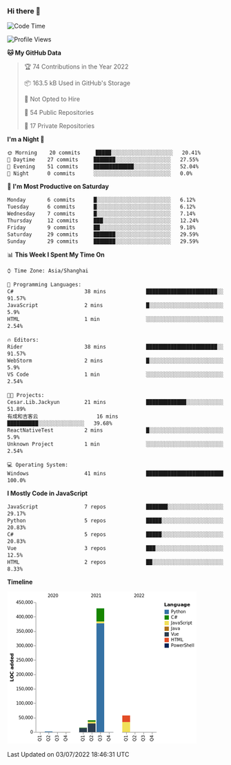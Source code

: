 ### Hi there 👋
<!--START_SECTION:waka-->
![Code Time](http://img.shields.io/badge/Code%20Time-0%20secs-blue)

![Profile Views](http://img.shields.io/badge/Profile%20Views-0-blue)

**🐱 My GitHub Data** 

> 🏆 74 Contributions in the Year 2022
 > 
> 📦 163.5 kB Used in GitHub's Storage 
 > 
> 🚫 Not Opted to Hire
 > 
> 📜 54 Public Repositories 
 > 
> 🔑 17 Private Repositories  
 > 
**I'm a Night 🦉** 

```text
🌞 Morning    20 commits     █████░░░░░░░░░░░░░░░░░░░░   20.41% 
🌆 Daytime    27 commits     ███████░░░░░░░░░░░░░░░░░░   27.55% 
🌃 Evening    51 commits     █████████████░░░░░░░░░░░░   52.04% 
🌙 Night      0 commits      ░░░░░░░░░░░░░░░░░░░░░░░░░   0.0%

```
📅 **I'm Most Productive on Saturday** 

```text
Monday       6 commits      █░░░░░░░░░░░░░░░░░░░░░░░░   6.12% 
Tuesday      6 commits      █░░░░░░░░░░░░░░░░░░░░░░░░   6.12% 
Wednesday    7 commits      █░░░░░░░░░░░░░░░░░░░░░░░░   7.14% 
Thursday     12 commits     ███░░░░░░░░░░░░░░░░░░░░░░   12.24% 
Friday       9 commits      ██░░░░░░░░░░░░░░░░░░░░░░░   9.18% 
Saturday     29 commits     ███████░░░░░░░░░░░░░░░░░░   29.59% 
Sunday       29 commits     ███████░░░░░░░░░░░░░░░░░░   29.59%

```


📊 **This Week I Spent My Time On** 

```text
⌚︎ Time Zone: Asia/Shanghai

💬 Programming Languages: 
C#                       38 mins             ███████████████████████░░   91.57% 
JavaScript               2 mins              █░░░░░░░░░░░░░░░░░░░░░░░░   5.9% 
HTML                     1 min               ░░░░░░░░░░░░░░░░░░░░░░░░░   2.54%

🔥 Editors: 
Rider                    38 mins             ███████████████████████░░   91.57% 
WebStorm                 2 mins              █░░░░░░░░░░░░░░░░░░░░░░░░   5.9% 
VS Code                  1 min               ░░░░░░░░░░░░░░░░░░░░░░░░░   2.54%

🐱‍💻 Projects: 
Cesar.Lib.Jackyun        21 mins             █████████████░░░░░░░░░░░░   51.89% 
有成和吉客云                   16 mins             ██████████░░░░░░░░░░░░░░░   39.68% 
ReactNativeTest          2 mins              █░░░░░░░░░░░░░░░░░░░░░░░░   5.9% 
Unknown Project          1 min               ░░░░░░░░░░░░░░░░░░░░░░░░░   2.54%

💻 Operating System: 
Windows                  41 mins             █████████████████████████   100.0%

```

**I Mostly Code in JavaScript** 

```text
JavaScript               7 repos             ███████░░░░░░░░░░░░░░░░░░   29.17% 
Python                   5 repos             █████░░░░░░░░░░░░░░░░░░░░   20.83% 
C#                       5 repos             █████░░░░░░░░░░░░░░░░░░░░   20.83% 
Vue                      3 repos             ███░░░░░░░░░░░░░░░░░░░░░░   12.5% 
HTML                     2 repos             ██░░░░░░░░░░░░░░░░░░░░░░░   8.33%

```


**Timeline**

![Chart not found](https://raw.githubusercontent.com/cesaryuan/cesaryuan/main/charts/bar_graph.png) 


 Last Updated on 03/07/2022 18:46:31 UTC
<!--END_SECTION:waka-->

<!--
**cesaryuan/Cesaryuan** is a ✨ _special_ ✨ repository because its `README.md` (this file) appears on your GitHub profile.

Here are some ideas to get you started:

- 🔭 I’m currently working on ...
- 🌱 I’m currently learning ...
- 👯 I’m looking to collaborate on ...
- 🤔 I’m looking for help with ...
- 💬 Ask me about ...
- 📫 How to reach me: ...
- 😄 Pronouns: ...
- ⚡ Fun fact: ...
-->
